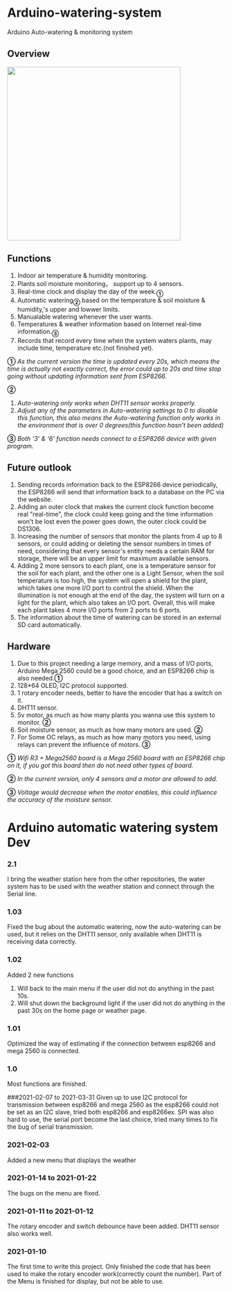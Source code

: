 # Arduino-watering-system
Arduino Auto-watering &amp; monitoring system

## Overview
<img src="https://github.com/appleshaman/Arduino-watering-system/blob/master/docs/overview.jpg" width="400px"><br>

## Functions
1. Indoor air temperature & humidity monitoring.
2. Plants soil moisture monitoring， support up to 4 sensors.
3. Real-time clock and display the day of the week.<sub>**①**</sub>
4. Automatic watering<sub>**②**</sub> based on the temperature & soil moisture & humidity,'s upper and lowwer limits.
5. Manualable watering whenever the user wants.
6. Temperatures & weather information based on Internet real-time information.<sub>**③**</sub>
7. Records that record every time when the system waters plants, may include time, temperature etc.(not finished yet).

**①** 
*As the current version the time is updated every 20s, which means the time is actually not exactly correct, the error could up to 20s and time stop going without updating information sent from ESP8266.*

**②** 
1. *Auto-watering only works when DHT11 sensor works properly.* 
2. *Adjust any of the parameters in Auto-watering settings to 0 to disable this function, this also means the Auto-watering function only works in the environment that is over 0 degrees(this function hasn't been added)*

**③** 
*Both ‘3’ & ‘6’ function needs connect to a ESP8266 device with given program.*

## Future outlook
1. Sending records information back to the ESP8266 device periodically, the ESP8266 will send that information back to a database on the PC via the website.
2. Adding an outer clock that makes the current clock function become real "real-time", the clock could keep going and the time information won't be lost even the power goes down, the outer clock could be DS1306.
3. Increasing the number of sensors that monitor the plants from 4 up to 8 sensors, or could adding or deleting the sensor numbers in times of need, considering that every sensor's entity needs a certain RAM for storage, there will be an upper limit for maximum available sensors.
4. Adding 2 more sensors to each plant, one is a temperature sensor for the soil for each plant, and the other one is a Light Sensor, when the soil temperature is too high, the system will open a shield for the plant, which takes one more I/O port to control the shield. When the illumination is not enough at the end of the day, the system will turn on a light for the plant, which also takes an I/O port. Overall, this will make each plant takes 4 more I/O ports from 2 ports to 6 ports.
5. The information about the time of watering can be stored in an external SD card automatically.

## Hardware
1. Due to this project needing a large memory, and a mass of I/O ports, Arduino Mega 2560 could be a good choice, and an ESP8266 chip is also needed.**①**
2. 128*64 OLED, I2C protocol supported.
3. 1 rotary encoder needs, better to have the encoder that has a switch on it.
4. DHT11 sensor.
5. 5v motor, as much as how many plants you wanna use this system to monitor. **②**
6. Soil moisture sensor, as much as how many motors are used. **②**
7. For Some OC relays, as much as how many motors you need, using relays can prevent the influence of motors. **③**

**①** *Wifi R3 + Mega2560 board is a Mega 2560 board with an ESP8266 chip on it, if you got this board then do not need other types of board.*

**②** *In the current version, only 4 sensors and a motor are allowed to add.*

**③** *Voltage would decrease when the motor enables, this could influence the accuracy of the moisture sensor.*

# Arduino automatic watering system Dev
### 2.1
I bring the weather station here from the other repositories, the water system has to be used with the weather station and connect through the Serial line.

### 1.03
Fixed the bug about the automatic watering, now the auto-watering can be used, but it relies on the DHT11 sensor, only available when DHT11 is receiving data correctly.

### 1.02
Added 2 new functions
1. Will back to the main menu if the user did not do anything in the past 10s.
2. Will shut down the background light if the user did not do anything in the past 30s on the home page or weather page.

### 1.01
Optimized the way of estimating if the connection between esp8266 and mega 2560 is connected.

### 1.0
Most functions are finished.

###2021-02-07 to 2021-03-31
Given up to use I2C protocol for transmission between esp8266 and mega 2560 as the esp8266 could not be set as an I2C slave, tried both esp8266 and esp8266ex. SPI was also hard to use, the serial port become the last choice, tried many times to fix the bug of serial transmission.

### 2021-02-03 
Added a new menu that displays the weather

### 2021-01-14 to 2021-01-22
The bugs on the menu are fixed.

### 2021-01-11 to 2021-01-12
The rotary encoder and switch debounce have been added. DHT11 sensor also works well.

### 2021-01-10
The first time to write this project.
Only finished the code that has been used to make the rotary encoder work(correctly count the number). Part of the Menu is finished for display, but not be able to use.
